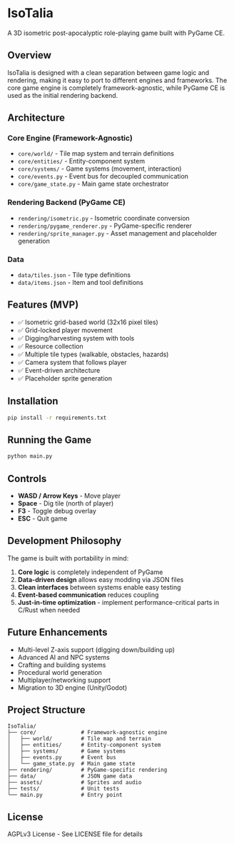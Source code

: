 # IsoTalia

A 3D isometric post-apocalyptic role-playing game built with PyGame CE.

## Overview

IsoTalia is designed with a clean separation between game logic and rendering, making it easy to port to different engines and frameworks. The core game engine is completely framework-agnostic, while PyGame CE is used as the initial rendering backend.

## Architecture

### Core Engine (Framework-Agnostic)
- `core/world/` - Tile map system and terrain definitions
- `core/entities/` - Entity-component system
- `core/systems/` - Game systems (movement, interaction)
- `core/events.py` - Event bus for decoupled communication
- `core/game_state.py` - Main game state orchestrator

### Rendering Backend (PyGame CE)
- `rendering/isometric.py` - Isometric coordinate conversion
- `rendering/pygame_renderer.py` - PyGame-specific renderer
- `rendering/sprite_manager.py` - Asset management and placeholder generation

### Data
- `data/tiles.json` - Tile type definitions
- `data/items.json` - Item and tool definitions

## Features (MVP)

- ✅ Isometric grid-based world (32x16 pixel tiles)
- ✅ Grid-locked player movement
- ✅ Digging/harvesting system with tools
- ✅ Resource collection
- ✅ Multiple tile types (walkable, obstacles, hazards)
- ✅ Camera system that follows player
- ✅ Event-driven architecture
- ✅ Placeholder sprite generation

## Installation

```bash
pip install -r requirements.txt
```

## Running the Game

```bash
python main.py
```

## Controls

- **WASD / Arrow Keys** - Move player
- **Space** - Dig tile (north of player)
- **F3** - Toggle debug overlay
- **ESC** - Quit game

## Development Philosophy

The game is built with portability in mind:

1. **Core logic** is completely independent of PyGame
2. **Data-driven design** allows easy modding via JSON files
3. **Clean interfaces** between systems enable easy testing
4. **Event-based communication** reduces coupling
5. **Just-in-time optimization** - implement performance-critical parts in C/Rust when needed

## Future Enhancements

- Multi-level Z-axis support (digging down/building up)
- Advanced AI and NPC systems
- Crafting and building systems
- Procedural world generation
- Multiplayer/networking support
- Migration to 3D engine (Unity/Godot)

## Project Structure

```
IsoTalia/
├── core/              # Framework-agnostic engine
│   ├── world/         # Tile map and terrain
│   ├── entities/      # Entity-component system
│   ├── systems/       # Game systems
│   ├── events.py      # Event bus
│   └── game_state.py  # Main game state
├── rendering/         # PyGame-specific rendering
├── data/              # JSON game data
├── assets/            # Sprites and audio
├── tests/             # Unit tests
└── main.py            # Entry point
```

## License

AGPLv3 License - See LICENSE file for details
